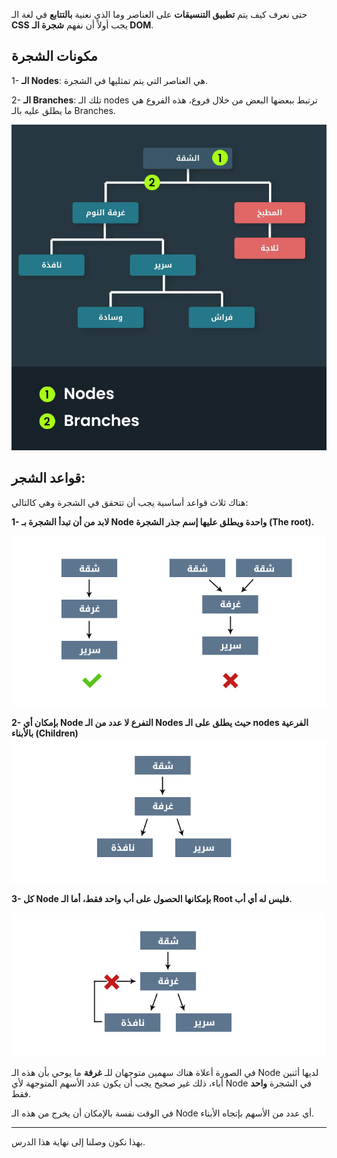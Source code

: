 حتى نعرف كيف يتم **تطبيق التنسيقات** على العناصر وما الذي نعنية **بالتتابع** في لغة الـ **CSS** يجب أولاً أن نفهم **شجرة الـ DOM**.

## مكونات الشجرة

1- **الـ Nodes**:
هي العناصر التي يتم تمثليها في الشجرة.

2- **الـ Branches**:
تلك الـ nodes ترتبط ببعضها البعض من خلال فروع، هذه الفروع هي ما يطلق عليه بالـ Branches.

![img](assets/1.png) 


## قواعد الشجر:
هناك ثلاث قواعد أساسية يجب أن تتحقق في الشجرة وهي كالتالي:

**1- لابد من أن تبدأ الشجرة بـ Node واحدة ويطلق عليها إسم جذر الشجرة (The root).**

![img](assets/2.png) 


**2- بإمكان أي Node التفرع لا عدد من الـ Nodes حيث يطلق على الـ nodes الفرعية بالأبناء (Children)** 
![img](assets/3.png) 

**3- كل Node بإمكانها الحصول على أب واحد فقط، أما الـ Root فليس له أي أب.**

![img](assets/4.png) 

في الصورة أعلاة هناك سهمين متوجهان للـ **غرفة** ما يوحي بأن هذه الـ Node لديها أثنين أباء، ذلك غير صحيح يجب أن يكون عدد الأسهم المتوجهة لأي Node في الشجرة **واحد** فقط.

في الوقت نفسة بالإمكان أن يخرج من هذه الـ Node أي عدد من الأسهم بإتجاه الأبناء.

---

بهذا نكون وصلنا إلى نهاية هذا الدرس.

